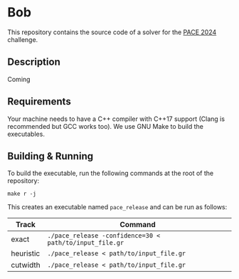 # Bob
This repository contains the source code of a solver for the [PACE 2024](https://pacechallenge.org/2024/) challenge.

## Description

Coming

## Requirements
Your machine needs to have a C++ compiler with C++17 support (Clang is recommended but GCC works too). 
We use GNU Make to build the executables.

## Building & Running

To build the executable, run the following commands at the root of the repository:
```
make r -j
```
This creates an executable named `pace_release` and can be run as follows:

| Track      | Command |
| -------------- | ------- |
| exact      | `./pace_release -confidence=30 < path/to/input_file.gr` |
| heuristic  | `./pace_release < path/to/input_file.gr` |
| cutwidth   | `./pace_release < path/to/input_file.gr` |
